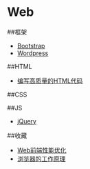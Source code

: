 # Web

##框架
* [Bootstrap](http://wrongwaycn.github.io/bootstrap/docs/index.html)
* [Wordpress](http://www.iplaysoft.com/wordpress-tutorial-video.html)

##HTML
* [编写高质量的HTML代码](http://blog.csdn.net/mr_lp/article/details/51434460)


##CSS

##JS
* [jQuery](http://kb.cnblogs.com/zt/jquery/jQuery_getting_started.html)


##收藏
* [Web前端性能优化](https://www.w3ctech.com/topic/1767)
* [浏览器的工作原理](https://www.w3ctech.com/topic/48)